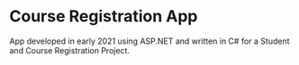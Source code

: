 # Course Registration App
 App developed in early 2021 using ASP.NET and written in C# for a Student and Course Registration Project.
